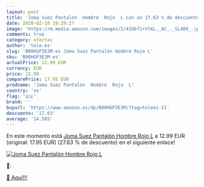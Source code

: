 ```yaml
---
layout: post
title: 'Joma Suez Pantalón  Hombre  Rojo  L con un 27.63 % de descuento'
date: 2020-02-18 19:29:27
image: 'https://m.media-amazon.com/images/I/41Ubfi+VlKL._AC_._SL400_.jpg'
comments: true
category: ofertas
author: 'tole.es'
slug: 'B00HGP3E3M-es Joma Suez Pantalón Hombre Rojo L'
sku: 'B00HGP3E3M-es'
actualPrice: 12.99 EUR
currency: EUR
price: 12.99
comparePrice: 17.95 EUR
prodname: 'Joma Suez Pantalón  Hombre  Rojo  L'
country: 'es'
flag: '🇪🇸'
brand: ''
buyurl: 'https://www.amazon.es/dp/B00HGP3E3M/?tag=tolees-21'
descuento: '27.63'
average: '14.585'
---
```


En este momento está [Joma Suez Pantalón  Hombre  Rojo  L](https://www.amazon.es/dp/B00HGP3E3M/?tag=tolees-21) a 12.99 EUR (original: 17.95 EUR) (27.63 %  de descuento) en el siguiente enlace!

[![Joma Suez Pantalón  Hombre  Rojo  L](https://m.media-amazon.com/images/I/41Ubfi+VlKL._AC_._SL400_.jpg)](https://www.amazon.es/dp/B00HGP3E3M/?tag=tolees-21)

🔎:


[🛒 Aquí!!!](https://www.amazon.es/dp/B00HGP3E3M/?tag=tolees-21)
